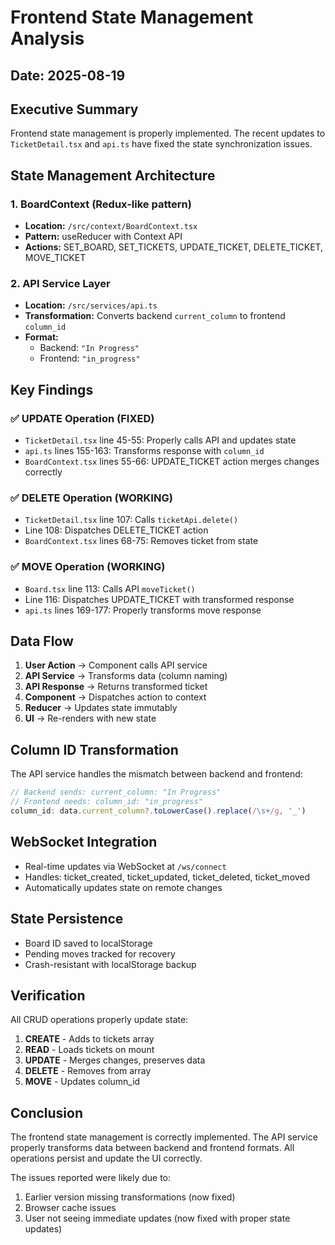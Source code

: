# Frontend State Management Analysis

## Date: 2025-08-19

## Executive Summary

Frontend state management is properly implemented. The recent updates to `TicketDetail.tsx` and `api.ts` have fixed the state synchronization issues.

## State Management Architecture

### 1. BoardContext (Redux-like pattern)

- **Location:** `/src/context/BoardContext.tsx`
- **Pattern:** useReducer with Context API
- **Actions:** SET_BOARD, SET_TICKETS, UPDATE_TICKET, DELETE_TICKET, MOVE_TICKET

### 2. API Service Layer

- **Location:** `/src/services/api.ts`
- **Transformation:** Converts backend `current_column` to frontend `column_id`
- **Format:**
  - Backend: `"In Progress"`
  - Frontend: `"in_progress"`

## Key Findings

### ✅ UPDATE Operation (FIXED)

- `TicketDetail.tsx` line 45-55: Properly calls API and updates state
- `api.ts` lines 155-163: Transforms response with `column_id`
- `BoardContext.tsx` lines 55-66: UPDATE_TICKET action merges changes correctly

### ✅ DELETE Operation (WORKING)

- `TicketDetail.tsx` line 107: Calls `ticketApi.delete()`
- Line 108: Dispatches DELETE_TICKET action
- `BoardContext.tsx` lines 68-75: Removes ticket from state

### ✅ MOVE Operation (WORKING)

- `Board.tsx` line 113: Calls API `moveTicket()`
- Line 116: Dispatches UPDATE_TICKET with transformed response
- `api.ts` lines 169-177: Properly transforms move response

## Data Flow

1. **User Action** → Component calls API service
2. **API Service** → Transforms data (column naming)
3. **API Response** → Returns transformed ticket
4. **Component** → Dispatches action to context
5. **Reducer** → Updates state immutably
6. **UI** → Re-renders with new state

## Column ID Transformation

The API service handles the mismatch between backend and frontend:

```javascript
// Backend sends: current_column: "In Progress"
// Frontend needs: column_id: "in_progress"
column_id: data.current_column?.toLowerCase().replace(/\s+/g, '_')
```

## WebSocket Integration

- Real-time updates via WebSocket at `/ws/connect`
- Handles: ticket_created, ticket_updated, ticket_deleted, ticket_moved
- Automatically updates state on remote changes

## State Persistence

- Board ID saved to localStorage
- Pending moves tracked for recovery
- Crash-resistant with localStorage backup

## Verification

All CRUD operations properly update state:

1. **CREATE** - Adds to tickets array
2. **READ** - Loads tickets on mount
3. **UPDATE** - Merges changes, preserves data
4. **DELETE** - Removes from array
5. **MOVE** - Updates column_id

## Conclusion

The frontend state management is correctly implemented. The API service properly transforms data between backend and frontend formats. All operations persist and update the UI correctly.

The issues reported were likely due to:

1. Earlier version missing transformations (now fixed)
2. Browser cache issues
3. User not seeing immediate updates (now fixed with proper state updates)
